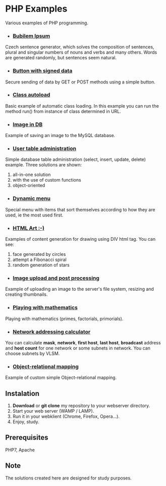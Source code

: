 # PHP Examples

Various examples of PHP programming.

- ### [Bubilem Ipsum](bubilem-ipsum)

Czech sentence generator, which solves the composition of sentences, plural and singular numbers of nouns and verbs and many others. Words are generated randomly, but sentences seem natural.

- ### [Button with signed data](button-with-signed-data)

Secure sending of data by GET or POST methods using a simple button.

- ### [Class autoload](class-autoload)

Basic example of automatic class loading. In this example you can run the method run() from instance of class determined in URL.

- ### [Image in DB](db-blob-image)

Example of saving an image to the MySQL database.

- ### [User table administration](db-user-administration)

Simple database table administration (select, insert, update, delete) example. Three solutions are shown:

1. all-in-one solution
2. with the use of custom functions
3. object-oriented

- ### [Dynamic menu](dynamic-menu)

Special menu with items that sort themselves according to how they are used, ie the most used first.

- ### [HTML Art :-)](html-art)

Examples of content generation for drawing using DIV html tag. You can see:

1. face generated by circles
2. attempt a Fibonacci spiral
3. random generation of stars

- ### [Image upload and post processing](image-upload-postprocessing)

Example of uploading an image to the server's file system, resizing and creating thumbnails.

- ### [Playing with mathematics](math)

Playing with mathematics (primes, factorials, primorials).

- ### [Network addressing calculator](network-addressing)

You can calculate **mask**, **network**, **first host**, **last host**, **broadcast** address and **host count** for one network or some subnets in network. You can choose subnets by VLSM.

- ### [Object-relational mapping](orm)

Example of custom simple Object-relational mapping.

## Instalation

1. **Download** or **git clone** my repository to your webserver directory.
2. Start your web server (WAMP / LAMP).
3. Run it in your webklient (Chrome, Firefox, Opera...).
4. Enjoy, study.

## Prerequisites

PHP7, Apache

## Note

The solutions created here are designed for study purposes.
